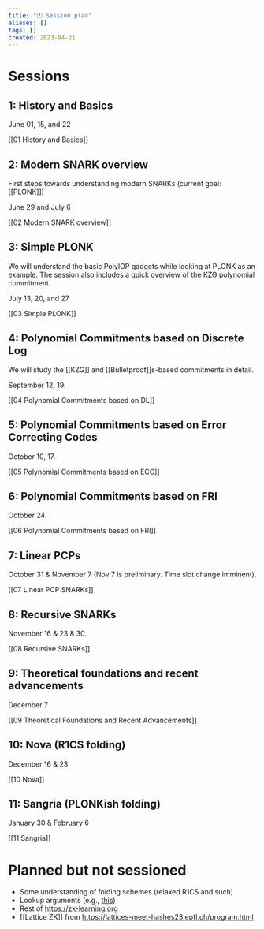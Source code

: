 ```yaml
---
title: "🕐 Session plan"
aliases: []
tags: []
created: 2023-04-21
---
```


# Sessions
## 1: History and Basics
June 01, 15, and 22

[[01 History and Basics]]

## 2: Modern SNARK overview
First steps towards understanding modern SNARKs (current goal: [[PLONK]])

June 29 and July 6

[[02 Modern SNARK overview]]

## 3: Simple PLONK
We will understand the basic PolyIOP gadgets while looking at PLONK as an example. The session also includes a quick overview of the KZG polynomial commitment. 

July 13, 20, and 27

[[03 Simple PLONK]]

## 4: Polynomial Commitments based on Discrete Log
We will study the [[KZG]] and [[Bulletproof]]s-based commitments in detail. 

September 12, 19.

[[04 Polynomial Commitments based on DL]]

## 5: Polynomial Commitments based on Error Correcting Codes
October 10, 17.

[[05 Polynomial Commitments based on ECC]]

## 6: Polynomial Commitments based on FRI
October 24.

[[06 Polynomial Commitments based on FRI]]

## 7: Linear PCPs
October 31 & November 7 (Nov 7 is preliminary. Time slot change imminent).

[[07 Linear PCP SNARKs]]

## 8: Recursive SNARKs
November 16 & 23 & 30. 

[[08 Recursive SNARKs]]

## 9: Theoretical foundations and recent advancements
December 7

[[09 Theoretical Foundations and Recent Advancements]]

## 10: Nova (R1CS folding)
December 16 & 23

[[10 Nova]]

## 11: Sangria (PLONKish folding)
January 30 & February 6

[[11 Sangria]]

# Planned but not sessioned
- Some understanding of folding schemes (relaxed R1CS and such)
- Lookup arguments (e.g., [this](https://www.youtube.com/watch?v=uGjbczKGm4s&list=PL8Vt-7cSFnw1gx51WHRgAtioVqAjzMS1w&index=12))
- Rest of https://zk-learning.org
- [[Lattice ZK]] from https://lattices-meet-hashes23.epfl.ch/program.html
